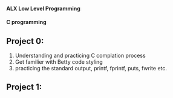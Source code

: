 #### ALX Low Level Programming
#### C programming
## Project 0:
1) Understanding and practicing C complation process
2) Get familier with Betty code styling
3) practicing the standard output, printf, fprintf, puts, fwrite etc.

## Project 1:
